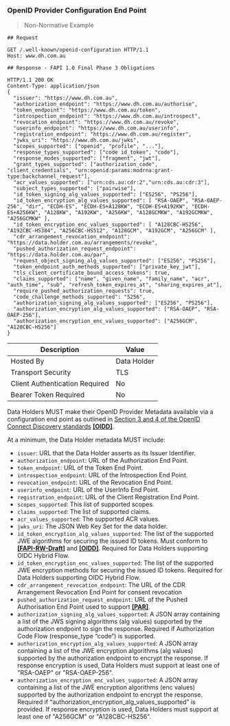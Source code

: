 ### OpenID Provider Configuration End Point

> Non-Normative Example


```
## Request

GET /.well-known/openid-configuration HTTP/1.1
Host: www.dh.com.au

## Response - FAPI 1.0 Final Phase 3 Obligations

HTTP/1.1 200 OK
Content-Type: application/json
{
  "issuer": "https://www.dh.com.au",
  "authorization_endpoint": "https://www.dh.com.au/authorise",
  "token_endpoint": "https://www.dh.com.au/token",
  "introspection_endpoint": "https://www.dh.com.au/introspect",
  "revocation_endpoint": "https://www.dh.com.au/revoke",
  "userinfo_endpoint": "https://www.dh.com.au/userinfo",
  "registration_endpoint": "https://www.dh.com.au/register",
  "jwks_uri": "https://www.dh.com.au/jwks",
  "scopes_supported": ["openid", "profile", "..."],
  "response_types_supported": ["code id_token", "code"],
  "response_modes_supported": ["fragment", "jwt"],
  "grant_types_supported": ["authorization_code", "client_credentials", "urn:openid:params:modrna:grant-type:backchannel_request"],
  "acr_values_supported": ["urn:cds.au:cdr:2","urn:cds.au:cdr:3"],
  "subject_types_supported": ["pairwise"],
  "id_token_signing_alg_values_supported": ["ES256", "PS256"],
  "id_token_encryption_alg_values_supported": [ "RSA-OAEP", "RSA-OAEP-256", "dir", "ECDH-ES", "ECDH-ES+A128KW", "ECDH-ES+A192KW", "ECDH-ES+A256KW", "A128KW", "A192KW", "A256KW", "A128GCMKW", "A192GCMKW", "A256GCMKW" ],
  "id_token_encryption_enc_values_supported": [ "A128CBC-HS256", "A192CBC-HS384", "A256CBC-HS512", "A128GCM", "A192GCM", "A256GCM" ],
  "cdr_arrangement_revocation_endpoint": "https://data.holder.com.au/arrangements/revoke",
  "pushed_authorization_request_endpoint": "https://data.holder.com.au/par",
  "request_object_signing_alg_values_supported": ["ES256", "PS256"],
  "token_endpoint_auth_methods_supported": ["private_key_jwt"],
  "tls_client_certificate_bound_access_tokens": true,
  "claims_supported": ["name", "given_name", "family_name", "acr", "auth_time", "sub", "refresh_token_expires_at", "sharing_expires_at"],
  "require_pushed_authorization_requests": true,
  "code_challenge_methods_supported": "S256",
  "authorization_signing_alg_values_supported": ["ES256", "PS256"],
  "authorization_encryption_alg_values_supported": ["RSA-OAEP", "RSA-OAEP-256"],
  "authorization_encryption_enc_values_supported": ["A256GCM", "A128CBC-HS256"]
}
```

| Description | Value   |
|---|---|
| Hosted By  | Data Holder  |
|  Transport Security |  TLS |
| Client Authentication Required| No|
| Bearer Token Required| No|

Data Holders MUST make their OpenID Provider Metadata available via a configuration end point as outlined in [Section 3 and 4 of the OpenID Connect Discovery standards](https://openid.net/specs/openid-connect-discovery-1_0.html) **[[OIDD]](#nref-OIDD)**.

At a minimum, the Data Holder metadata MUST include:

- `issuer`: URL that the Data Holder asserts as its Issuer Identifier.
- `authorization_endpoint`: URL of the Authorization End Point.
- `token_endpoint`: URL of the Token End Point.
- `introspection_endpoint`: URL of the Introspection End Point.
- `revocation_endpoint`: URL of the Revocation End Point.
- `userinfo_endpoint`: URL of the UserInfo End Point.
- `registration_endpoint`: URL of the Client Registration End Point.
- `scopes_supported`:  This list of supported scopes.
- `claims_supported`:  The list of supported claims.
- `acr_values_supported`:  The supported ACR values.
- `jwks_uri`: The JSON Web Key Set for the data holder.
- `id_token_encryption_alg_values_supported`: The list of the supported JWE algorithms for securing the issued ID tokens. Must conform to **[[FAPI-RW-Draft]](#nref-FAPI-RW-Draft)** and **[[OIDD]](#nref-OIDD)**. Required for Data Holders supporting OIDC Hybrid Flow.
- `id_token_encryption_enc_values_supported`: The list of the supported JWE encryption methods for securing the issued ID tokens. Required for Data Holders supporting OIDC Hybrid Flow.
- ``cdr_arrangement_revocation_endpoint``: The URL of the CDR Arrangement Revocation End Point for consent revocation
- `pushed_authorization_request_endpoint`: URL of the Pushed Authorisation End Point used to support **[[PAR]](#nref-PAR)**.
- `authorization_signing_alg_values_supported`: A JSON array containing a list of the JWS signing algorithms (alg values) supported by the authorization endpoint to sign the response. Required if Authorization Code Flow (response_type “code”) is supported.
- `authorization_encryption_alg_values_supported`: A JSON array containing a list of the JWE encryption algorithms (alg values) supported by the authorization endpoint to encrypt the response. If response encryption is used, Data Holders must support at least one of "RSA-OAEP" or "RSA-OAEP-256".
- `authorization_encryption_enc_values_supported`: A JSON array containing a list of the JWE encryption algorithms (enc values) supported by the authorization endpoint to encrypt the response. Required if “authorization_encryption_alg_values_supported” is provided. If response encryption is used, Data Holders must support at least one of "A256GCM" or "A128CBC-HS256".


